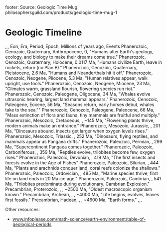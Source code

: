 footer: Source: Geologic Time Mug philosophersguild.com/products/geologic-time-mug-1

# Geologic Timeline


,,,
Eon, Era, Period, Epoch, Millions of years ago,  Events
Phanerozoic, Cenozoic, Quaternary, Anthropocene, 0, "Humans alter Earth's geology, ecology, and biology to make their dreams come true."
Phanerozoic, Cenozoic, Quaternary, Holocene, 0.0117 Ma, "Humans civilize Earth, leave in rockets, return (no Plan B)."
Phanerozoic, Cenozoic, Quaternary, Pleistocene, 2.6 Ma, "Humans and Neanderthals hit it off."
Phanerozoic, Cenozoic, Neogene, Pliocene, 5.3 Ma, "Human relatives appear, walk upright, use tools."
Phanerozoic, Cenozoic, Neogene, Miocene, 23 Ma, "Climates warm, grassland flourish, flowering species run riot."
Phanerozoic, Cenozoic, Paleogene, Oligocene, 34 Ma, "Whales evolve ultrasonic hearing, largest land mammal appears."
Phanerozoic, Cenozoic, Paleogene, Eocene, 56 Ma, "Seasons return, early horses debut, whales take to the sea.""
Phanerozoic, Cenozoic, Paleogene, Paleocene, 66 Ma, "Mass extinction of flora and fauna, tiny mammals are fruitful and multiply."
Phanerozoic, Mesozoic, Cretaceous, , ~145 Ma, "Flowering plants thrive, modern animals make an entrance."
Phanerozoic, Mesozoic, Jurassic, , 201 Ma, "Dinosaurs abound, insects get larger when oxygen levels rises."
Phanerozoic, Mesozoic, Triassic, , 252 Ma, "Dinosaurs, flying reptiles, and mammals appear as Pangaea drifts."
Phanerozoic, Paleozoic, Permian, , 299 Ma, "Supercontinent Pangaea comes together."
Phanerozoic, Paleozoic, Carboniferous, , 359 Ma, "Reptiles evolve, trilobites become few, oxygen rises."
Phanerozoic, Paleozoic, Devonian, , 419 Ma, "The first insects and forests evolve in the Age of Fishes"
Phanerozoic, Paleozoic, Silurian, , 444 Ma, "Plants and arachnids conquer land, coral reefs colonize the shallows."
Phanerozoic, Paleozoic, Ordovician, , 485 Ma, "Marine species thrive, first life on land ends in 20 Ma ice age."
Phanerozoic, Paleozoic, Cambrian, , 541 Ma, "Trilobites predominate during evolutionary. Cambrian Explosion."
Precambrian, Proterozoic, , , ~2500 Ma, "Oldest macroscopic organism  known."
Precambrian, Archean, , , ~4000 Ma, "Life begins, evolves, leaves first fossils."
Precambrian, Hadean, , , ~4600 Ma, "Earth forms."
,,,

Other resources:

- www.infoplease.com/math-science/earth-environment/table-of-geological-periods